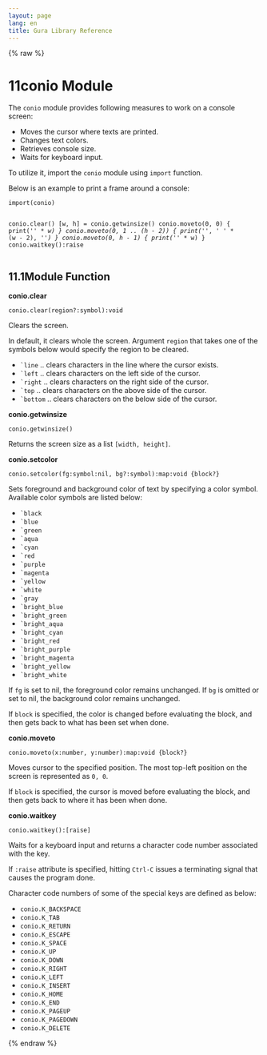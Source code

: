 ```yaml
---
layout: page
lang: en
title: Gura Library Reference
---
```


{% raw %}
<h1><span class="caption-index-1">11</span><a name="anchor-11"></a>conio Module</h1>
<p>
The <code>conio</code> module provides following measures to work on a console screen:
</p>
<ul>
<li>Moves the cursor where texts are printed.</li>
<li>Changes text colors.</li>
<li>Retrieves console size.</li>
<li>Waits for keyboard input.</li>
</ul>
<p>
To utilize it, import the <code>conio</code> module using <code>import</code> function.
</p>
<p>
Below is an example to print a frame around a console:
</p>
<pre><code>import(conio)

conio.clear()
[w, h] = conio.getwinsize()
conio.moveto(0, 0) {
    print('*' * w)
}
conio.moveto(0, 1 .. (h - 2)) {
    print('*', ' ' * (w - 2), '*')
}
conio.moveto(0, h - 1) {
    print('*' * w)
}
conio.waitkey():raise
</code></pre>
<h2><span class="caption-index-2">11.1</span><a name="anchor-11-1"></a>Module Function</h2>
<p>
<strong>conio.clear</strong>
</p>
<p>
<code>conio.clear(region?:symbol):void</code>
</p>
<p>
Clears the screen.
</p>
<p>
In default, it clears whole the screen. Argument <code>region</code> that takes one of the symbols below would specify the region to be cleared.
</p>
<ul>
<li><code>`line</code> .. clears characters in the line where the cursor exists.</li>
<li><code>`left</code> .. clears characters on the left side of the cursor.</li>
<li><code>`right</code> .. clears characters on the right side of the cursor.</li>
<li><code>`top</code> .. clears characters on the above side of the cursor.</li>
<li><code>`bottom</code> .. clears characters on the below side of the cursor.</li>
</ul>
<p>
<strong>conio.getwinsize</strong>
</p>
<p>
<code>conio.getwinsize()</code>
</p>
<p>
Returns the screen size as a list <code>[width, height]</code>.
</p>
<p>
<strong>conio.setcolor</strong>
</p>
<p>
<code>conio.setcolor(fg:symbol:nil, bg?:symbol):map:void {block?}</code>
</p>
<p>
Sets foreground and background color of text by specifying a color symbol. Available color symbols are listed below:
</p>
<ul>
<li><code>`black</code></li>
<li><code>`blue</code></li>
<li><code>`green</code></li>
<li><code>`aqua</code></li>
<li><code>`cyan</code></li>
<li><code>`red</code></li>
<li><code>`purple</code></li>
<li><code>`magenta</code></li>
<li><code>`yellow</code></li>
<li><code>`white</code></li>
<li><code>`gray</code></li>
<li><code>`bright_blue</code></li>
<li><code>`bright_green</code></li>
<li><code>`bright_aqua</code></li>
<li><code>`bright_cyan</code></li>
<li><code>`bright_red</code></li>
<li><code>`bright_purple</code></li>
<li><code>`bright_magenta</code></li>
<li><code>`bright_yellow</code></li>
<li><code>`bright_white</code></li>
</ul>
<p>
If <code>fg</code> is set to nil, the foreground color remains unchanged. If <code>bg</code> is omitted or set to nil, the background color remains unchanged.
</p>
<p>
If <code>block</code> is specified, the color is changed before evaluating the block, and then gets back to what has been set when done.
</p>
<p>
<strong>conio.moveto</strong>
</p>
<p>
<code>conio.moveto(x:number, y:number):map:void {block?}</code>
</p>
<p>
Moves cursor to the specified position. The most top-left position on the screen is represented as <code>0, 0</code>.
</p>
<p>
If <code>block</code> is specified, the cursor is moved before evaluating the block, and then gets back to where it has been when done.
</p>
<p>
<strong>conio.waitkey</strong>
</p>
<p>
<code>conio.waitkey():[raise]</code>
</p>
<p>
Waits for a keyboard input and returns a character code number associated with the key.
</p>
<p>
If <code>:raise</code> attribute is specified, hitting <code>Ctrl-C</code> issues a terminating signal that causes the program done.
</p>
<p>
Character code numbers of some of the special keys are defined as below:
</p>
<ul>
<li><code>conio.K_BACKSPACE</code></li>
<li><code>conio.K_TAB</code></li>
<li><code>conio.K_RETURN</code></li>
<li><code>conio.K_ESCAPE</code></li>
<li><code>conio.K_SPACE</code></li>
<li><code>conio.K_UP</code></li>
<li><code>conio.K_DOWN</code></li>
<li><code>conio.K_RIGHT</code></li>
<li><code>conio.K_LEFT</code></li>
<li><code>conio.K_INSERT</code></li>
<li><code>conio.K_HOME</code></li>
<li><code>conio.K_END</code></li>
<li><code>conio.K_PAGEUP</code></li>
<li><code>conio.K_PAGEDOWN</code></li>
<li><code>conio.K_DELETE</code></li>
</ul>
<p />

{% endraw %}
